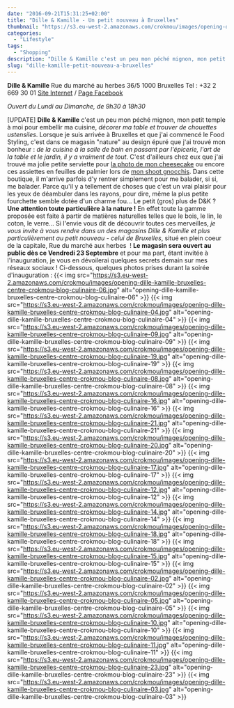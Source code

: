 ```yaml
---
date: "2016-09-21T15:31:25+02:00"
title: "Dille & Kamille - Un petit nouveau à Bruxelles"
thumbnail: "https://s3.eu-west-2.amazonaws.com/crokmou/images/opening-dille-kamille-bruxelles-centre-crokmou-blog-culinaire-01.jpg"
categories:
  - "Lifestyle"
tags:
  - "Shopping"
description: "Dille & Kamille c'est un peu mon péché mignon, mon petit temple à moi pour embellir ma cuisine, décorer ma table et trouver de chouettes ustensiles."
slug: "dille-kamille-petit-nouveau-a-bruxelles"
---
```


**Dille & Kamille** Rue du marché au herbes 36/5 1000 Bruxelles Tel : +32 2 669 30 01 [Site Internet](http://www.dille-kamille.be/) / [Page Facebook](https://www.facebook.com/dillekamillebelgique)

_Ouvert du Lundi au Dimanche, de 9h30 à 18h30_

[UPDATE] **Dille & Kamille** c'est un peu mon péché mignon, mon petit temple à moi pour embellir ma cuisine, _décorer ma table et trouver de chouettes ustensiles_. Lorsque je suis arrivée à Bruxelles et que j'ai commencé le Food Styling, c'est dans ce magasin "nature" au design épuré que j'ai trouvé mon bonheur : _de la cuisine à la salle de bain en passant par l'épicerie, l'art de la table et le jardin, il y a vraiment de tout_. C'est d'ailleurs chez eux que j'ai trouvé ma jolie petite serviette pour [la photo de mon cheesecake](https://crokmou.com/2016/01/cheesecake-sans-cuisson-citron-vert-et-speculoos) ou encore ces assiettes en feuilles de palmier lors de [mon shoot gnocchis](https://crokmou.com/2016/05/gnocchis-a-l-ail-des-ours). Dans cette boutique, il m'arrive parfois d'y rentrer simplement pour me balader, si si, me balader. Parce qu'il y a tellement de choses que c'est un vrai plaisir pour les yeux de déambuler dans les rayons, pour dire, même la plus petite fourchette semble dotée d'un charme fou... Le petit (gros) plus de D&K ? **Une attention toute particulière à la nature !** En effet toute la gamme proposée est faite à partir de matières naturelles telles que le bois, le lin, le coton, le verre... Si l'envie vous dit de découvrir toutes ces merveilles, _je vous invite à vous rendre dans un des magasins Dille & Kamille et plus particulièrement au petit nouveau - celui de Bruxelles_, situé en plein coeur de la capitale, Rue du marché aux herbes  ! **Le magasin sera ouvert au public dès ce Vendredi 23 Septembre** et pour ma part, étant invitée à l'inauguration, je vous en dévoilerai quelques secrets demain sur mes réseaux sociaux ! Ci-dessous, quelques photos prises durant la soirée d'inauguration : {{< img src="https://s3.eu-west-2.amazonaws.com/crokmou/images/opening-dille-kamille-bruxelles-centre-crokmou-blog-culinaire-06.jpg" alt="opening-dille-kamille-bruxelles-centre-crokmou-blog-culinaire-06" >}} {{< img src="https://s3.eu-west-2.amazonaws.com/crokmou/images/opening-dille-kamille-bruxelles-centre-crokmou-blog-culinaire-04.jpg" alt="opening-dille-kamille-bruxelles-centre-crokmou-blog-culinaire-04" >}} {{< img src="https://s3.eu-west-2.amazonaws.com/crokmou/images/opening-dille-kamille-bruxelles-centre-crokmou-blog-culinaire-09.jpg" alt="opening-dille-kamille-bruxelles-centre-crokmou-blog-culinaire-09" >}} {{< img src="https://s3.eu-west-2.amazonaws.com/crokmou/images/opening-dille-kamille-bruxelles-centre-crokmou-blog-culinaire-19.jpg" alt="opening-dille-kamille-bruxelles-centre-crokmou-blog-culinaire-19" >}} {{< img src="https://s3.eu-west-2.amazonaws.com/crokmou/images/opening-dille-kamille-bruxelles-centre-crokmou-blog-culinaire-08.jpg" alt="opening-dille-kamille-bruxelles-centre-crokmou-blog-culinaire-08" >}} {{< img src="https://s3.eu-west-2.amazonaws.com/crokmou/images/opening-dille-kamille-bruxelles-centre-crokmou-blog-culinaire-16.jpg" alt="opening-dille-kamille-bruxelles-centre-crokmou-blog-culinaire-16" >}} {{< img src="https://s3.eu-west-2.amazonaws.com/crokmou/images/opening-dille-kamille-bruxelles-centre-crokmou-blog-culinaire-21.jpg" alt="opening-dille-kamille-bruxelles-centre-crokmou-blog-culinaire-21" >}} {{< img src="https://s3.eu-west-2.amazonaws.com/crokmou/images/opening-dille-kamille-bruxelles-centre-crokmou-blog-culinaire-20.jpg" alt="opening-dille-kamille-bruxelles-centre-crokmou-blog-culinaire-20" >}} {{< img src="https://s3.eu-west-2.amazonaws.com/crokmou/images/opening-dille-kamille-bruxelles-centre-crokmou-blog-culinaire-17.jpg" alt="opening-dille-kamille-bruxelles-centre-crokmou-blog-culinaire-17" >}} {{< img src="https://s3.eu-west-2.amazonaws.com/crokmou/images/opening-dille-kamille-bruxelles-centre-crokmou-blog-culinaire-12.jpg" alt="opening-dille-kamille-bruxelles-centre-crokmou-blog-culinaire-12" >}} {{< img src="https://s3.eu-west-2.amazonaws.com/crokmou/images/opening-dille-kamille-bruxelles-centre-crokmou-blog-culinaire-14.jpg" alt="opening-dille-kamille-bruxelles-centre-crokmou-blog-culinaire-14" >}} {{< img src="https://s3.eu-west-2.amazonaws.com/crokmou/images/opening-dille-kamille-bruxelles-centre-crokmou-blog-culinaire-18.jpg" alt="opening-dille-kamille-bruxelles-centre-crokmou-blog-culinaire-18" >}} {{< img src="https://s3.eu-west-2.amazonaws.com/crokmou/images/opening-dille-kamille-bruxelles-centre-crokmou-blog-culinaire-15.jpg" alt="opening-dille-kamille-bruxelles-centre-crokmou-blog-culinaire-15" >}} {{< img src="https://s3.eu-west-2.amazonaws.com/crokmou/images/opening-dille-kamille-bruxelles-centre-crokmou-blog-culinaire-02.jpg" alt="opening-dille-kamille-bruxelles-centre-crokmou-blog-culinaire-02" >}} {{< img src="https://s3.eu-west-2.amazonaws.com/crokmou/images/opening-dille-kamille-bruxelles-centre-crokmou-blog-culinaire-05.jpg" alt="opening-dille-kamille-bruxelles-centre-crokmou-blog-culinaire-05" >}} {{< img src="https://s3.eu-west-2.amazonaws.com/crokmou/images/opening-dille-kamille-bruxelles-centre-crokmou-blog-culinaire-10.jpg" alt="opening-dille-kamille-bruxelles-centre-crokmou-blog-culinaire-10" >}} {{< img src="https://s3.eu-west-2.amazonaws.com/crokmou/images/opening-dille-kamille-bruxelles-centre-crokmou-blog-culinaire-11.jpg" alt="opening-dille-kamille-bruxelles-centre-crokmou-blog-culinaire-11" >}} {{< img src="https://s3.eu-west-2.amazonaws.com/crokmou/images/opening-dille-kamille-bruxelles-centre-crokmou-blog-culinaire-23.jpg" alt="opening-dille-kamille-bruxelles-centre-crokmou-blog-culinaire-23" >}} {{< img src="https://s3.eu-west-2.amazonaws.com/crokmou/images/opening-dille-kamille-bruxelles-centre-crokmou-blog-culinaire-03.jpg" alt="opening-dille-kamille-bruxelles-centre-crokmou-blog-culinaire-03" >}}